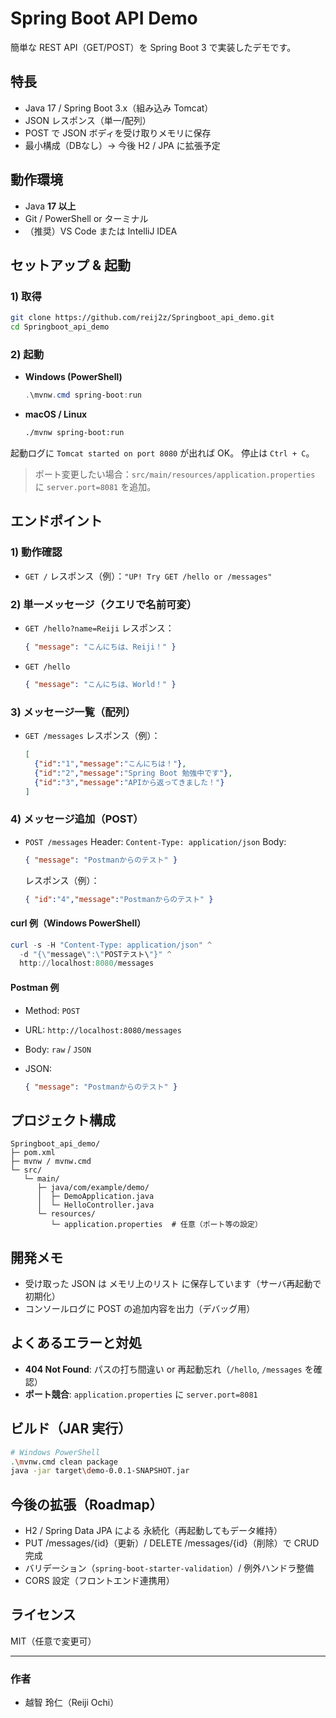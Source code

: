 # Spring Boot API Demo

簡単な REST API（GET/POST）を Spring Boot 3 で実装したデモです。

## 特長

* Java 17 / Spring Boot 3.x（組み込み Tomcat）
* JSON レスポンス（単一/配列）
* POST で JSON ボディを受け取りメモリに保存
* 最小構成（DBなし）→ 今後 H2 / JPA に拡張予定

## 動作環境

* Java **17 以上**
* Git / PowerShell or ターミナル
* （推奨）VS Code または IntelliJ IDEA

## セットアップ & 起動

### 1) 取得

```bash
git clone https://github.com/reij2z/Springboot_api_demo.git
cd Springboot_api_demo
```

### 2) 起動

* **Windows (PowerShell)**

  ```powershell
  .\mvnw.cmd spring-boot:run
  ```
* **macOS / Linux**

  ```bash
  ./mvnw spring-boot:run
  ```

起動ログに `Tomcat started on port 8080` が出れば OK。
停止は `Ctrl + C`。

> ポート変更したい場合：`src/main/resources/application.properties` に
> `server.port=8081` を追加。

## エンドポイント

### 1) 動作確認

* `GET /`
  レスポンス（例）：`"UP! Try GET /hello or /messages"`

### 2) 単一メッセージ（クエリで名前可変）

* `GET /hello?name=Reiji`
  レスポンス：

  ```json
  { "message": "こんにちは、Reiji！" }
  ```

* `GET /hello`

  ```json
  { "message": "こんにちは、World！" }
  ```

### 3) メッセージ一覧（配列）

* `GET /messages`
  レスポンス（例）：

  ```json
  [
    {"id":"1","message":"こんにちは！"},
    {"id":"2","message":"Spring Boot 勉強中です"},
    {"id":"3","message":"APIから返ってきました！"}
  ]
  ```

### 4) メッセージ追加（POST）

* `POST /messages`
  Header: `Content-Type: application/json`
  Body:

  ```json
  { "message": "Postmanからのテスト" }
  ```

  レスポンス（例）：

  ```json
  { "id":"4","message":"Postmanからのテスト" }
  ```

#### curl 例（Windows PowerShell）

```powershell
curl -s -H "Content-Type: application/json" ^
  -d "{\"message\":\"POSTテスト\"}" ^
  http://localhost:8080/messages
```

#### Postman 例

* Method: `POST`
* URL: `http://localhost:8080/messages`
* Body: `raw` / `JSON`
* JSON:

  ```json
  { "message": "Postmanからのテスト" }
  ```

## プロジェクト構成

```
Springboot_api_demo/
├─ pom.xml
├─ mvnw / mvnw.cmd
└─ src/
   └─ main/
      ├─ java/com/example/demo/
      │  ├─ DemoApplication.java
      │  └─ HelloController.java
      └─ resources/
         └─ application.properties  # 任意（ポート等の設定）
```

## 開発メモ

* 受け取った JSON は メモリ上のリスト に保存しています（サーバ再起動で初期化）
* コンソールログに POST の追加内容を出力（デバッグ用）

## よくあるエラーと対処

* **404 Not Found**: パスの打ち間違い or 再起動忘れ（`/hello`, `/messages` を確認）
* **ポート競合**: `application.properties` に `server.port=8081`

## ビルド（JAR 実行）

```bash
# Windows PowerShell
.\mvnw.cmd clean package
java -jar target\demo-0.0.1-SNAPSHOT.jar
```

## 今後の拡張（Roadmap）

* H2 / Spring Data JPA による 永続化（再起動してもデータ維持）
* PUT /messages/{id}（更新）/ DELETE /messages/{id}（削除）で CRUD 完成
* バリデーション（`spring-boot-starter-validation`）/ 例外ハンドラ整備
* CORS 設定（フロントエンド連携用）

## ライセンス

MIT（任意で変更可）

---

### 作者

* 越智 玲仁（Reiji Ochi）